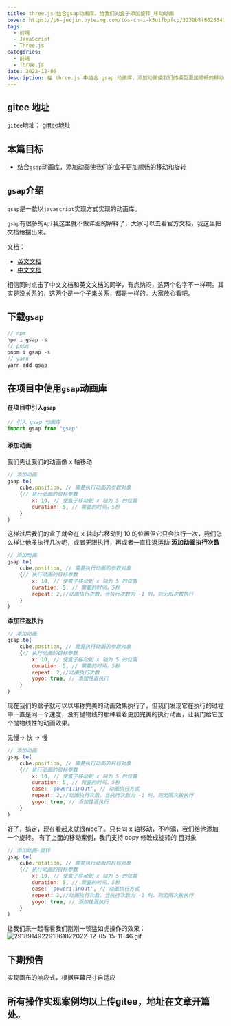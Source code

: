 ```yaml
---
title: three.js-结合gsap动画库，给我们的盒子添加旋转_移动动画
cover: https://p6-juejin.byteimg.com/tos-cn-i-k3u1fbpfcp/3230b8f802854de9968d78f466012593~tplv-k3u1fbpfcp-no-mark:480:480:0:0.awebp?
tags:
  - 前端
  - JavaScript
  - Three.js
categories: 
  - 前端
  - Three.js
date: 2022-12-06
description: 在 three.js 中结合 gsap 动画库，添加动画使我们的模型更加顺畅的移动和旋转，或者执行其他的动画效果。
---
```





## gitee 地址
`gitee`地址： [gittee地址](https://gitee.com/xiaoruil/study-three.js)
## 本篇目标

- 结合`gsap`动画库，添加动画使我们的盒子更加顺畅的移动和旋转
## `gsap`介绍
`gsap`是一款以`javascript`实现方式实现的动画库。

`gsap`有很多的`Api`我这里就不做详细的解释了，大家可以去看官方文档，我这里把文档给摆出来。

文档：

- [英文文档](https://greensock.com/docs/)
- [中文文档](https://www.tweenmax.com.cn/api/tweenmax/)

相信同时点击了中文文档和英文文档的同学，有点纳闷，这两个名字不一样啊。其实是没关系的，这两个是一个子集关系，都是一样的。大家放心看吧。
## 下载`gsap`
```javascript
// npm
npm i gsap -s
// pnpm
pnpm i gsap -s
// yarn
yarn add gsap
```
## 在项目中使用`gsap`动画库
#### 在项目中引入`gsap`
```javascript
// 引入 gsap 动画库
import gsap from "gsap"
```
#### 添加动画
我们先让我们的动画像 x 轴移动
```javascript
// 添加动画
gsap.to(
    cube.position, // 需要执行动画的参数对象
    {// 执行动画的目标参数
        x: 10, // 使盒子移动到 x 轴为 5 的位置
        duration: 5, // 需要的时间，5秒
    }
)
```
这样过后我们的盒子就会在 x 轴向右移动到 10 的位置但它只会执行一次，我们怎么样让他多执行几次呢，或者无限执行，再或者一直往返运动
**添加动画执行次数**
```javascript
// 添加动画
gsap.to(
    cube.position, // 需要执行动画的参数对象
    {// 执行动画的目标参数
        x: 10, // 使盒子移动到 x 轴为 5 的位置
        duration: 5, // 需要的时间，5秒
        repeat: 2,//动画执行次数，当执行次数为 -1 时，则无限次数执行
    }
)
```
**添加往返执行**
```javascript
// 添加动画
gsap.to(
    cube.position, // 需要执行动画的参数对象
    {// 执行动画的目标参数
        x: 10, // 使盒子移动到 x 轴为 5 的位置
        duration: 5, // 需要的时间，5秒
        repeat: 2,//动画执行次数
        yoyo: true, // 添加往返执行
    }
)
```
现在我们的盒子就可以以堪称完美的动画效果执行了，但我们发现它在执行的过程中一直是同一个速度，没有抛物线的那种看着更加完美的执行动画，让我门给它加个抛物线性的动画效果。

先慢-> 快 -> 慢
```javascript
// 添加动画
gsap.to(
    cube.position, // 需要执行动画的目标对象
    {// 执行动画的目标参数
        x: 10, // 使盒子移动到 x 轴为 5 的位置
        duration: 5, // 需要的时间，5秒
        ease: 'power1.inOut', // 动画执行方式
        repeat: 2,//动画执行次数，当执行次数为 -1 时，则无限次数执行
        yoyo: true, // 添加往返执行
    }
)
```
好了，搞定，现在看起来就很nice了。只有向 x 轴移动，不咋滴，我们给他添加一个旋转。
有了上面的移动案例，我门支持 copy 修改成旋转的 目对象
```javascript
// 添加动画-旋转
gsap.to(
    cube.rotation, // 需要执行动画的目标对象
    {// 执行动画的目标参数
        x: 10, // 使盒子移动到 x 轴为 5 的位置
        duration: 5, // 需要的时间，5秒
        ease: 'power1.inOut', // 动画执行方式
        repeat: 2,//动画执行次数，当执行次数为 -1 时，则无限次数执行
        yoyo: true, // 添加往返执行
    }
)
```
让我们来一起看看我们刚刚一顿猛如虎操作的效果：
![291891492291361822022-12-05-15-11-46.gif](https://p3-juejin.byteimg.com/tos-cn-i-k3u1fbpfcp/9797d4db3ec44fd58d8e7638e1d9366d~tplv-k3u1fbpfcp-zoom-1.image)

## 下期预告
实现画布的响应式，根据屏幕尺寸自适应

## 所有操作实现案例均以上传gitee，地址在文章开篇处。
